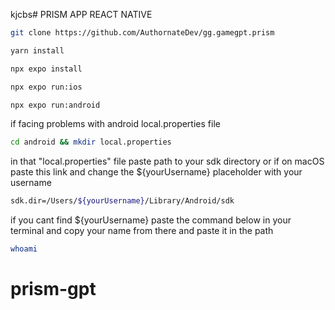 kjcbs# PRISM APP REACT NATIVE

```Bash
git clone https://github.com/AuthornateDev/gg.gamegpt.prism
```

```Bash
yarn install
```

```Bash
npx expo install
```

```Bash
npx expo run:ios
```

```Bash
npx expo run:android
```

if facing problems with android local.properties file

```Bash
cd android && mkdir local.properties
```

in that "local.properties" file paste path to your sdk directory or if on macOS paste this link and change the ${yourUsername} placeholder with your username

```Bash
sdk.dir=/Users/${yourUsername}/Library/Android/sdk
```

if you cant find ${yourUsername} paste the command below in your terminal and copy your name from there
and paste it in the path

```bash
whoami
```
# prism-gpt

